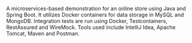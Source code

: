 A microservices-based demonstration for an online store using Java and Spring Boot. It utilizes Docker containers for data storage in MySQL and MongoDB. Integration tests are run using Docker, Testcontainers, RestAssured and WireMock. Tools used include IntelliJ Idea, Apache Tomcat, Maven and Postman.
